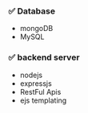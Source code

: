 

### ✅ Database 
- mongoDB
- MySQL
### ✅ backend server
- nodejs
- expressjs
- RestFul Apis
- ejs templating